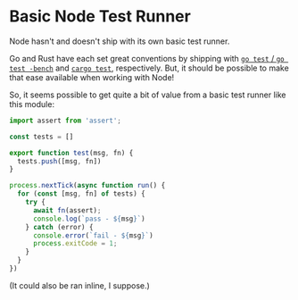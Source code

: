 # Basic Node Test Runner

Node hasn't and doesn't ship with its own basic test runner.

Go and Rust have each set great conventions by shipping with [`go test` / `go test -bench`](https://pkg.go.dev/testing) and [`cargo test`](https://doc.rust-lang.org/cargo/commands/cargo-test.html), respectively. But, it should be possible to make that ease available when working with Node!

So, it seems possible to get quite a bit of value from a basic test runner like this module:
```js
import assert from 'assert';

const tests = []

export function test(msg, fn) {
  tests.push([msg, fn])
}

process.nextTick(async function run() {
  for (const [msg, fn] of tests) {
    try {
      await fn(assert);
      console.log(`pass - ${msg}`)
    } catch (error) {
      console.error(`fail - ${msg}`)
      process.exitCode = 1;
    }
  }
})
```
(It could also be ran inline, I suppose.)
